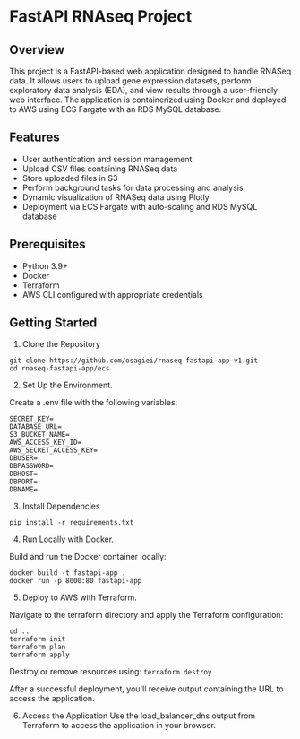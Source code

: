 # FastAPI RNAseq Project

## Overview

This project is a FastAPI-based web application designed to handle RNASeq data. It allows users to upload gene expression datasets, perform exploratory data analysis (EDA), and view results through a user-friendly web interface. The application is containerized using Docker and deployed to AWS using ECS Fargate with an RDS MySQL database.

## Features

- User authentication and session management
- Upload CSV files containing RNASeq data
- Store uploaded files in S3
- Perform background tasks for data processing and analysis
- Dynamic visualization of RNASeq data using Plotly
- Deployment via ECS Fargate with auto-scaling and RDS MySQL database

## Prerequisites

- Python 3.9+
- Docker
- Terraform
- AWS CLI configured with appropriate credentials

## Getting Started

1. Clone the Repository
```
git clone https://github.com/osagiei/rnaseq-fastapi-app-v1.git
cd rnaseq-fastapi-app/ecs
```
2. Set Up the Environment.
   
Create a .env file with the following variables:
```
SECRET_KEY=
DATABASE_URL=
S3_BUCKET_NAME=
AWS_ACCESS_KEY_ID=
AWS_SECRET_ACCESS_KEY=
DBUSER=
DBPASSWORD=
DBHOST=
DBPORT=
DBNAME=
```
3. Install Dependencies
```
pip install -r requirements.txt
```
4. Run Locally with Docker.
   
Build and run the Docker container locally:
```
docker build -t fastapi-app .
docker run -p 8000:80 fastapi-app
```
5. Deploy to AWS with Terraform.
   
Navigate to the terraform directory and apply the Terraform configuration:
```
cd ..
terraform init
terraform plan
terraform apply
```
Destroy or remove resources using: ```terraform destroy```

After a successful deployment, you'll receive output containing the URL to access the application.

6. Access the Application
Use the load_balancer_dns output from Terraform to access the application in your browser.


